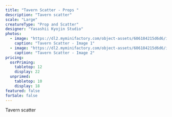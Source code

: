 ```yaml
---
title: "Tavern Scatter - Props "
description: "Tavern scatter"
scale: "Large"
creatureType: "Prop and Scatter"
designer: "Yasashii Kyojin Studio"
photos:
  - image: "https://dl2.myminifactory.com/object-assets/606184215d6d6/images/720X720-scatter-tavern.jpg"
    caption: "Tavern Scatter - Image 1"
  - image: "https://dl2.myminifactory.com/object-assets/606184215d6d6/images/720X720-118566001-156357416121526-6699744326846540806-n.jpg"
    caption: "Tavern Scatter - Image 2"
pricing:
  osrPriming:
    tabletop: 12
    display: 22
  unprimed:
    tabletop: 10
    display: 18
featured: false
forSale: false
---
```


Tavern scatter